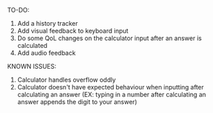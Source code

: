 TO-DO:
1. Add a history tracker
2. Add visual feedback to keyboard input
3. Do some QoL changes on the calculator input after an answer is calculated
4. Add audio feedback

KNOWN ISSUES:
1. Calculator handles overflow oddly
2. Calculator doesn't have expected behaviour when inputting after calculating an answer (EX: typing in a number after calculating an answer appends the digit to your answer)